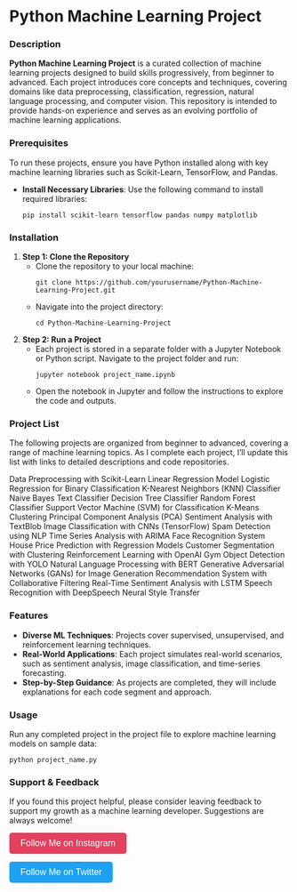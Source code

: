<h1>Python Machine Learning Project</h1> <h3>Description</h3> <p><strong>Python Machine Learning Project</strong> is a curated collection of machine learning projects designed to build skills progressively, from beginner to advanced. Each project introduces core concepts and techniques, covering domains like data preprocessing, classification, regression, natural language processing, and computer vision. This repository is intended to provide hands-on experience and serves as an evolving portfolio of machine learning applications.</p> <h3>Prerequisites</h3> <p>To run these projects, ensure you have Python installed along with key machine learning libraries such as Scikit-Learn, TensorFlow, and Pandas.</p> <ul> <li><strong>Install Necessary Libraries</strong>: Use the following command to install required libraries: <pre><code>pip install scikit-learn tensorflow pandas numpy matplotlib</code></pre> </li> </ul> <h3>Installation</h3> <ol> <li><strong>Step 1: Clone the Repository</strong> <ul> <li>Clone the repository to your local machine:</li> <pre><code>git clone https://github.com/yourusername/Python-Machine-Learning-Project.git</code></pre> <li>Navigate into the project directory:</li> <pre><code>cd Python-Machine-Learning-Project</code></pre> </ul> </li> <li><strong>Step 2: Run a Project</strong> <ul> <li>Each project is stored in a separate folder with a Jupyter Notebook or Python script. Navigate to the project folder and run:</li> <pre><code>jupyter notebook project_name.ipynb</code></pre> <li>Open the notebook in Jupyter and follow the instructions to explore the code and outputs.</li> </ul> </li> </ol> <h3>Project List</h3> <p>The following projects are organized from beginner to advanced, covering a range of machine learning topics. As I complete each project, I’ll update this list with links to detailed descriptions and code repositories.</p>
Data Preprocessing with Scikit-Learn
Linear Regression Model
Logistic Regression for Binary Classification
K-Nearest Neighbors (KNN) Classifier
Naive Bayes Text Classifier
Decision Tree Classifier
Random Forest Classifier
Support Vector Machine (SVM) for Classification
K-Means Clustering
Principal Component Analysis (PCA)
Sentiment Analysis with TextBlob
Image Classification with CNNs (TensorFlow)
Spam Detection using NLP
Time Series Analysis with ARIMA
Face Recognition System
House Price Prediction with Regression Models
Customer Segmentation with Clustering
Reinforcement Learning with OpenAI Gym
Object Detection with YOLO
Natural Language Processing with BERT
Generative Adversarial Networks (GANs) for Image Generation
Recommendation System with Collaborative Filtering
Real-Time Sentiment Analysis with LSTM
Speech Recognition with DeepSpeech
Neural Style Transfer
<h3>Features</h3> <ul> <li><strong>Diverse ML Techniques</strong>: Projects cover supervised, unsupervised, and reinforcement learning techniques.</li> <li><strong>Real-World Applications</strong>: Each project simulates real-world scenarios, such as sentiment analysis, image classification, and time-series forecasting.</li> <li><strong>Step-by-Step Guidance</strong>: As projects are completed, they will include explanations for each code segment and approach.</li> </ul> <h3>Usage</h3> <p>Run any completed project in the project file to explore machine learning models on sample data:</p> <pre><code>python project_name.py</code></pre> <h3>Support & Feedback</h3> <p>If you found this project helpful, please consider leaving feedback to support my growth as a machine learning developer. Suggestions are always welcome!</p> <p><a href="https://instagram.com/yourusername" target="_blank" style="text-decoration: none;"> <button style="background-color: #E4405F; color: white; border: none; padding: 10px 20px; font-size: 16px; border-radius: 5px;"> Follow Me on Instagram </button> </a></p> <p><a href="https://twitter.com/yourusername" target="_blank" style="text-decoration: none;"> <button style="background-color: #1DA1F2; color: white; border: none; padding: 10px 20px; font-size: 16px; border-radius: 5px;"> Follow Me on Twitter </button> </a></p>
